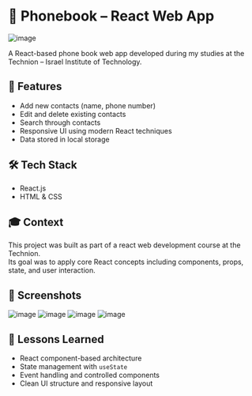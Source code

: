 # 📱 Phonebook – React Web App

![image](https://github.com/user-attachments/assets/e6e1c4c9-c9fd-4285-8f77-5d28a4409539)

A React-based phone book web app developed during my studies at the Technion – Israel Institute of Technology.

## 🚀 Features

- Add new contacts (name, phone number)
- Edit and delete existing contacts
- Search through contacts
- Responsive UI using modern React techniques
- Data stored in local storage

## 🛠 Tech Stack

- React.js
- HTML & CSS

## 🎓 Context

This project was built as part of a react web development course at the Technion.  
Its goal was to apply core React concepts including components, props, state, and user interaction.

## 📸 Screenshots

![image](https://github.com/user-attachments/assets/74a3fa87-f498-412c-9857-5b7f1433031f)
![image](https://github.com/user-attachments/assets/ca8a5bd7-070b-41bb-b43e-46c8f86921ab)
![image](https://github.com/user-attachments/assets/487dfb08-efe6-483c-880b-702d1572fe6a)
![image](https://github.com/user-attachments/assets/75b5f942-fcb1-4330-8058-5338e07369b3)

## 🧠 Lessons Learned

- React component-based architecture
- State management with `useState`
- Event handling and controlled components
- Clean UI structure and responsive layout
